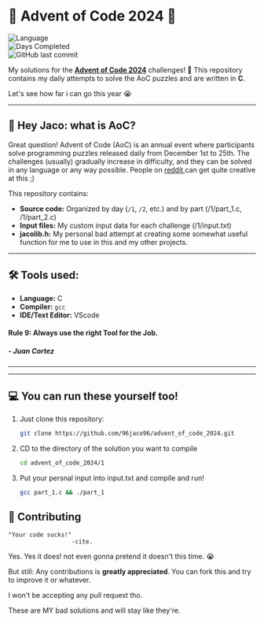 # 🎄 Advent of Code 2024 🎄  
![Language](https://img.shields.io/badge/Language-C-blue.svg)  
![Days Completed](https://img.shields.io/badge/Progress-3%2F25-lightgrey)  
![GitHub last commit](https://img.shields.io/github/last-commit/96jaco96/advent_of_code_2024)  

My solutions for the **[Advent of Code 2024](https://adventofcode.com/2024)** challenges! 🎅 This repository contains my daily attempts to solve the AoC puzzles and are written in **C**.

Let's see how far i can go this year 😭

---

## 🚀 Hey Jaco: what is AoC?   

Great question!
Advent of Code (AoC) is an annual event where participants solve programming puzzles released daily from December 1st to 25th. 
The challenges (usually) gradually increase in difficulty, and they can be solved in any language or any way possible.
People on [reddit ](https://www.reddit.com/r/adventofcode/) can get quite creative at this ;)

This repository contains:  
- **Source code:** Organized by day (`/1`, `/2`, etc.) and by part (/1/part_1.c, /1/part_2.c)
- **Input files:** My custom input data for each challenge (/1/input.txt)
- **jacolib.h:** My personal bad attempt at creating some somewhat useful function for me to use in this and my other projects.  

---

## 🛠️ Tools used:

- **Language:** C  
- **Compiler:** `gcc`
- **IDE/Text Editor:** VScode

#### Rule 9: Always use the right Tool for the Job. 
##### - Juan Cortez

---

---

## 💻 You can run these yourself too!  

1. Just clone this repository:  
   ```bash
   git clone https://github.com/96jaco96/advent_of_code_2024.git
   
2. CD to the directory of the solution you want to compile
   ```bash
   cd advent_of_code_2024/1

3. Put your persnal input into input.txt and compile and run!
   ```bash
   gcc part_1.c && ./part_1

## 🌟 Contributing

    "Your code sucks!" 
                      -cite.

Yes. Yes it does! not even gonna pretend it doesn't this time. 😭

But still: Any contributions is **greatly appreciated**.
You can fork this and try to improve it or whatever.

I won't be accepting any pull request tho.

These are MY bad solutions and will stay like they're.

